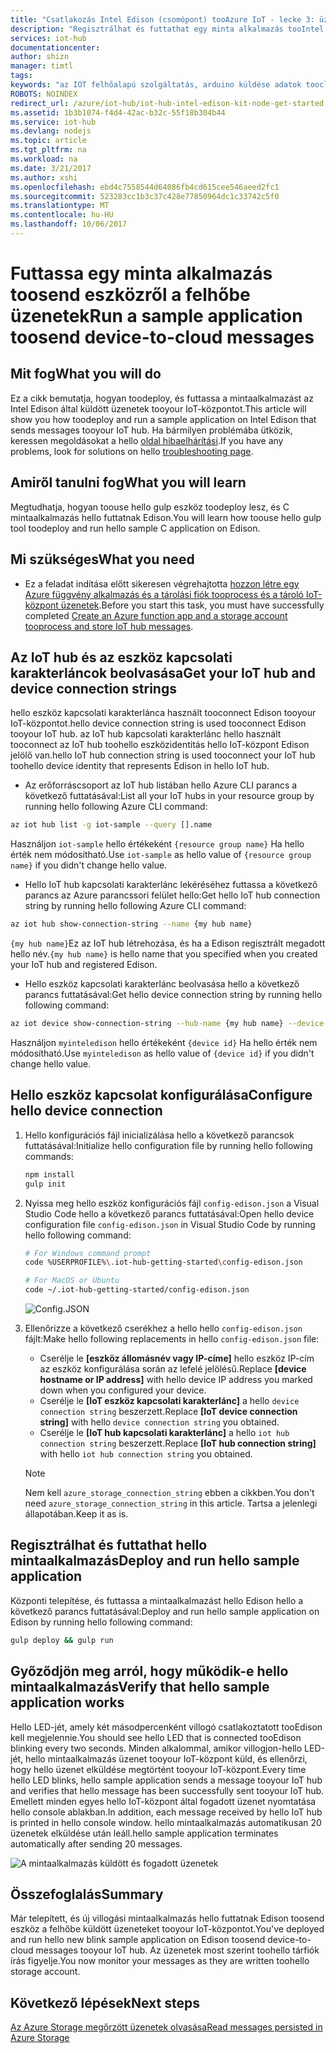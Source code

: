 ```yaml
---
title: "Csatlakozás Intel Edison (csomópont) tooAzure IoT - lecke 3: üzenetek küldése |} Microsoft Docs"
description: "Regisztrálhat és futtathat egy minta alkalmazás tooIntel Edison, amely tooyour IoT-központ üzeneteket küld, és villogjon-hello LED-jét."
services: iot-hub
documentationcenter: 
author: shizn
manager: timtl
tags: 
keywords: "az IOT felhőalapú szolgáltatás, arduino küldése adatok toocloud"
ROBOTS: NOINDEX
redirect_url: /azure/iot-hub/iot-hub-intel-edison-kit-node-get-started
ms.assetid: 1b3b1074-f4d4-42ac-b32c-55f18b304b44
ms.service: iot-hub
ms.devlang: nodejs
ms.topic: article
ms.tgt_pltfrm: na
ms.workload: na
ms.date: 3/21/2017
ms.author: xshi
ms.openlocfilehash: ebd4c7558544d64086fb4cd615cee546aeed2fc1
ms.sourcegitcommit: 523283cc1b3c37c428e77850964dc1c33742c5f0
ms.translationtype: MT
ms.contentlocale: hu-HU
ms.lasthandoff: 10/06/2017
---
```

# <a name="run-a-sample-application-toosend-device-to-cloud-messages"></a><span data-ttu-id="97385-104">Futtassa egy minta alkalmazás toosend eszközről a felhőbe üzenetek</span><span class="sxs-lookup"><span data-stu-id="97385-104">Run a sample application toosend device-to-cloud messages</span></span>
## <a name="what-you-will-do"></a><span data-ttu-id="97385-105">Mit fog</span><span class="sxs-lookup"><span data-stu-id="97385-105">What you will do</span></span>
<span data-ttu-id="97385-106">Ez a cikk bemutatja, hogyan toodeploy, és futtassa a mintaalkalmazást az Intel Edison által küldött üzenetek tooyour IoT-központot.</span><span class="sxs-lookup"><span data-stu-id="97385-106">This article will show you how toodeploy and run a sample application on Intel Edison that sends messages tooyour IoT hub.</span></span> <span data-ttu-id="97385-107">Ha bármilyen problémába ütközik, keressen megoldásokat a hello [oldal hibaelhárítási][troubleshooting].</span><span class="sxs-lookup"><span data-stu-id="97385-107">If you have any problems, look for solutions on hello [troubleshooting page][troubleshooting].</span></span>

## <a name="what-you-will-learn"></a><span data-ttu-id="97385-108">Amiről tanulni fog</span><span class="sxs-lookup"><span data-stu-id="97385-108">What you will learn</span></span>
<span data-ttu-id="97385-109">Megtudhatja, hogyan toouse hello gulp eszköz toodeploy lesz, és C mintaalkalmazás hello futtatnak Edison.</span><span class="sxs-lookup"><span data-stu-id="97385-109">You will learn how toouse hello gulp tool toodeploy and run hello sample C application on Edison.</span></span>

## <a name="what-you-need"></a><span data-ttu-id="97385-110">Mi szükséges</span><span class="sxs-lookup"><span data-stu-id="97385-110">What you need</span></span>
* <span data-ttu-id="97385-111">Ez a feladat indítása előtt sikeresen végrehajtotta [hozzon létre egy Azure függvény alkalmazás és a tárolási fiók tooprocess és a tároló IoT-központ üzenetek][process-and-store-iot-hub-messages].</span><span class="sxs-lookup"><span data-stu-id="97385-111">Before you start this task, you must have successfully completed [Create an Azure function app and a storage account tooprocess and store IoT hub messages][process-and-store-iot-hub-messages].</span></span>

## <a name="get-your-iot-hub-and-device-connection-strings"></a><span data-ttu-id="97385-112">Az IoT hub és az eszköz kapcsolati karakterláncok beolvasása</span><span class="sxs-lookup"><span data-stu-id="97385-112">Get your IoT hub and device connection strings</span></span>
<span data-ttu-id="97385-113">hello eszköz kapcsolati karakterlánca használt tooconnect Edison tooyour IoT-központot.</span><span class="sxs-lookup"><span data-stu-id="97385-113">hello device connection string is used tooconnect Edison tooyour IoT hub.</span></span> <span data-ttu-id="97385-114">az IoT hub kapcsolati karakterlánc hello használt tooconnect az IoT hub toohello eszközidentitás hello IoT-központ Edison jelölő van.</span><span class="sxs-lookup"><span data-stu-id="97385-114">hello IoT hub connection string is used tooconnect your IoT hub toohello device identity that represents Edison in hello IoT hub.</span></span>

* <span data-ttu-id="97385-115">Az erőforráscsoport az IoT hub listában hello Azure CLI parancs a következő futtatásával:</span><span class="sxs-lookup"><span data-stu-id="97385-115">List all your IoT hubs in your resource group by running hello following Azure CLI command:</span></span>

```bash
az iot hub list -g iot-sample --query [].name
```

<span data-ttu-id="97385-116">Használjon `iot-sample` hello értékeként `{resource group name}` Ha hello érték nem módosítható.</span><span class="sxs-lookup"><span data-stu-id="97385-116">Use `iot-sample` as hello value of `{resource group name}` if you didn't change hello value.</span></span>

* <span data-ttu-id="97385-117">Hello IoT hub kapcsolati karakterlánc lekéréséhez futtassa a következő parancs az Azure parancssori felület hello:</span><span class="sxs-lookup"><span data-stu-id="97385-117">Get hello IoT hub connection string by running hello following Azure CLI command:</span></span>

```bash
az iot hub show-connection-string --name {my hub name}
```

<span data-ttu-id="97385-118">`{my hub name}`Ez az IoT hub létrehozása, és ha a Edison regisztrált megadott hello név.</span><span class="sxs-lookup"><span data-stu-id="97385-118">`{my hub name}` is hello name that you specified when you created your IoT hub and registered Edison.</span></span>

* <span data-ttu-id="97385-119">Hello eszköz kapcsolati karakterlánc beolvasása hello a következő parancs futtatásával:</span><span class="sxs-lookup"><span data-stu-id="97385-119">Get hello device connection string by running hello following command:</span></span>

```bash
az iot device show-connection-string --hub-name {my hub name} --device-id myinteledison
```

<span data-ttu-id="97385-120">Használjon `myinteledison` hello értékeként `{device id}` Ha hello érték nem módosítható.</span><span class="sxs-lookup"><span data-stu-id="97385-120">Use `myinteledison` as hello value of `{device id}` if you didn't change hello value.</span></span>

## <a name="configure-hello-device-connection"></a><span data-ttu-id="97385-121">Hello eszköz kapcsolat konfigurálása</span><span class="sxs-lookup"><span data-stu-id="97385-121">Configure hello device connection</span></span>
1. <span data-ttu-id="97385-122">Hello konfigurációs fájl inicializálása hello a következő parancsok futtatásával:</span><span class="sxs-lookup"><span data-stu-id="97385-122">Initialize hello configuration file by running hello following commands:</span></span>

   ```bash
   npm install
   gulp init
   ```

2. <span data-ttu-id="97385-123">Nyissa meg hello eszköz konfigurációs fájl `config-edison.json` a Visual Studio Code hello a következő parancs futtatásával:</span><span class="sxs-lookup"><span data-stu-id="97385-123">Open hello device configuration file `config-edison.json` in Visual Studio Code by running hello following command:</span></span>

   ```bash
   # For Windows command prompt
   code %USERPROFILE%\.iot-hub-getting-started\config-edison.json

   # For MacOS or Ubuntu
   code ~/.iot-hub-getting-started/config-edison.json
   ```

   ![Config.JSON](media/iot-hub-intel-edison-lessons/lesson3/config.png)
3. <span data-ttu-id="97385-125">Ellenőrizze a következő cserékhez a hello hello `config-edison.json` fájlt:</span><span class="sxs-lookup"><span data-stu-id="97385-125">Make hello following replacements in hello `config-edison.json` file:</span></span>

   * <span data-ttu-id="97385-126">Cserélje le **[eszköz állomásnév vagy IP-címe]** hello eszköz IP-cím az eszköz konfigurálása során az lefelé jelölésű.</span><span class="sxs-lookup"><span data-stu-id="97385-126">Replace **[device hostname or IP address]** with hello device IP address you marked down when you configured your device.</span></span>
   * <span data-ttu-id="97385-127">Cserélje le **[IoT eszköz kapcsolati karakterlánc]** a hello `device connection string` beszerzett.</span><span class="sxs-lookup"><span data-stu-id="97385-127">Replace **[IoT device connection string]** with hello `device connection string` you obtained.</span></span>
   * <span data-ttu-id="97385-128">Cserélje le **[IoT hub kapcsolati karakterlánc]** a hello `iot hub connection string` beszerzett.</span><span class="sxs-lookup"><span data-stu-id="97385-128">Replace **[IoT hub connection string]** with hello `iot hub connection string` you obtained.</span></span>

   > [!NOTE]
   > <span data-ttu-id="97385-129">Nem kell `azure_storage_connection_string` ebben a cikkben.</span><span class="sxs-lookup"><span data-stu-id="97385-129">You don't need `azure_storage_connection_string` in this article.</span></span> <span data-ttu-id="97385-130">Tartsa a jelenlegi állapotában.</span><span class="sxs-lookup"><span data-stu-id="97385-130">Keep it as is.</span></span>

## <a name="deploy-and-run-hello-sample-application"></a><span data-ttu-id="97385-131">Regisztrálhat és futtathat hello mintaalkalmazás</span><span class="sxs-lookup"><span data-stu-id="97385-131">Deploy and run hello sample application</span></span>
<span data-ttu-id="97385-132">Központi telepítése, és futtassa a mintaalkalmazást hello Edison hello a következő parancs futtatásával:</span><span class="sxs-lookup"><span data-stu-id="97385-132">Deploy and run hello sample application on Edison by running hello following command:</span></span>

```bash
gulp deploy && gulp run
```

## <a name="verify-that-hello-sample-application-works"></a><span data-ttu-id="97385-133">Győződjön meg arról, hogy működik-e hello mintaalkalmazás</span><span class="sxs-lookup"><span data-stu-id="97385-133">Verify that hello sample application works</span></span>
<span data-ttu-id="97385-134">Hello LED-jét, amely két másodpercenként villogó csatlakoztatott tooEdison kell megjelennie.</span><span class="sxs-lookup"><span data-stu-id="97385-134">You should see hello LED that is connected tooEdison blinking every two seconds.</span></span> <span data-ttu-id="97385-135">Minden alkalommal, amikor villogjon-hello LED-jét, hello mintaalkalmazás üzenet tooyour IoT-központ küld, és ellenőrzi, hogy hello üzenet elküldése megtörtént tooyour IoT-központ.</span><span class="sxs-lookup"><span data-stu-id="97385-135">Every time hello LED blinks, hello sample application sends a message tooyour IoT hub and verifies that hello message has been successfully sent tooyour IoT hub.</span></span> <span data-ttu-id="97385-136">Emellett minden egyes hello IoT-központ által fogadott üzenet nyomtatása hello console ablakban.</span><span class="sxs-lookup"><span data-stu-id="97385-136">In addition, each message received by hello IoT hub is printed in hello console window.</span></span> <span data-ttu-id="97385-137">hello mintaalkalmazás automatikusan 20 üzenetek elküldése után leáll.</span><span class="sxs-lookup"><span data-stu-id="97385-137">hello sample application terminates automatically after sending 20 messages.</span></span>

![A mintaalkalmazás küldött és fogadott üzenetek][sample-application-with-sent-and-received-messages]

## <a name="summary"></a><span data-ttu-id="97385-139">Összefoglalás</span><span class="sxs-lookup"><span data-stu-id="97385-139">Summary</span></span>
<span data-ttu-id="97385-140">Már telepített, és új villogási mintaalkalmazás hello futtatnak Edison toosend eszköz a felhőbe küldött üzeneteket tooyour IoT-központot.</span><span class="sxs-lookup"><span data-stu-id="97385-140">You've deployed and run hello new blink sample application on Edison toosend device-to-cloud messages tooyour IoT hub.</span></span> <span data-ttu-id="97385-141">Az üzenetek most szerint toohello tárfiók írás figyelje.</span><span class="sxs-lookup"><span data-stu-id="97385-141">You now monitor your messages as they are written toohello storage account.</span></span>

## <a name="next-steps"></a><span data-ttu-id="97385-142">Következő lépések</span><span class="sxs-lookup"><span data-stu-id="97385-142">Next steps</span></span>
<span data-ttu-id="97385-143">[Az Azure Storage megőrzött üzenetek olvasása][read-messages-persisted-in-azure-storage]</span><span class="sxs-lookup"><span data-stu-id="97385-143">[Read messages persisted in Azure Storage][read-messages-persisted-in-azure-storage]</span></span>
<!-- Images and links -->

[troubleshooting]: iot-hub-intel-edison-kit-node-troubleshooting.md
[process-and-store-iot-hub-messages]: iot-hub-intel-edison-kit-node-lesson3-deploy-resource-manager-template.md
[sample-application-with-sent-and-received-messages]: media/iot-hub-intel-edison-lessons/lesson3/gulp_run.png
[read-messages-persisted-in-azure-storage]: iot-hub-intel-edison-kit-node-lesson3-read-table-storage.md